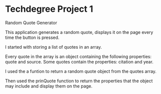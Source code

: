 # Techdegree Project 1
Random Quote Generator

This application generates a random quote, displays it on the page every time the button is pressed.

I started with storing a list of quotes in an array.

Every quote in the array is an object containing the following properties: quote and source. Some quotes contain the properties: citation and year.

I used the a funtion to return a random quote object from the quotes array.

Then used the prinQuote function to return the properties that the object may include and display them on the page.


